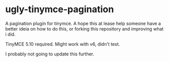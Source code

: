 # ugly-tinymce-pagination
A pagination plugin for tinymce. A hope this at lease help someone have a better ideia on how to do this, or forking this repository and improving what i did.

TinyMCE 5.10 required.
Might work with v6, didn't test.

I probably not going to update this further.
